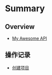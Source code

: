 # Summary

## Overview

* [My Awesome API](README.md)

## 操作记录

* [创建项目](cao-zuo-ji-lu/chuang-jian-xiang-mu.md)

